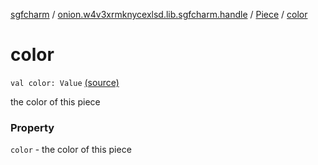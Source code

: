 [sgfcharm](../../index.md) / [onion.w4v3xrmknycexlsd.lib.sgfcharm.handle](../index.md) / [Piece](index.md) / [color](./color.md)

# color

`val color: Value` [(source)](https://github.com/w4v3/sgfcharm/tree/master/sgfcharm/src/main/java/onion/w4v3xrmknycexlsd/lib/sgfcharm/handle/SgfData.kt#L41)

the color of this piece

### Property

`color` - the color of this piece